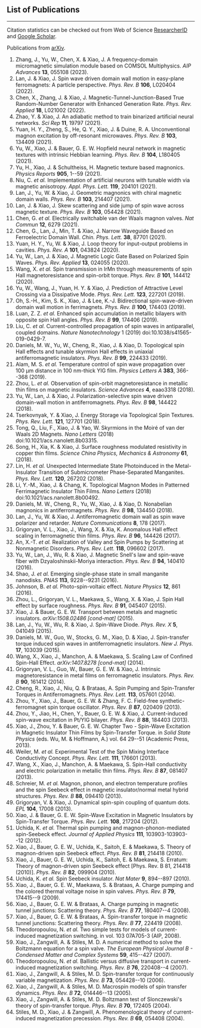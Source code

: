 ## **List of Publications**

***

Citation statistics can be checked out from Web of Science [ResearcherID](https://www.webofscience.com/wos/author/record/B-1832-2008) and [Google Scholar](http://scholar.google.com/citations?user=KR-JukUAAAAJ).

Publications from [arXiv](http://arxiv.org/find/all/1/all:+xiao_jiang/0/1/0/all/0/1).

1. Zhang, J., Yu, W., Chen, X. & Xiao, J. A frequency-domain
micromagnetic simulation module based on COMSOL Multiphysics. *AIP
Advances* **13**, 055108 (2023).
2. Lan, J. & Xiao, J. Spin wave driven domain wall motion in easy-plane
ferromagnets: A particle perspective. *Phys. Rev. B* **106**, L020404
(2022).
3. Chen, X., Zhang, J. & Xiao, J. Magnetic-Tunnel-Junction-Based True
Random-Number Generator with Enhanced Generation Rate. *Phys. Rev.
Applied* **18**, L021002 (2022).
4. Zhao, Y. & Xiao, J. An adiabatic method to train binarized artificial
neural networks. *Sci Rep* **11**, 19797 (2021).
5. Yuan, H. Y., Zheng, S., He, Q. Y., Xiao, J. & Duine, R. A.
Unconventional magnon excitation by off-resonant microwaves. *Phys. Rev.
B* **103**, 134409 (2021).
6. Yu, W., Xiao, J. & Bauer, G. E. W. Hopfield neural network in
magnetic textures with intrinsic Hebbian learning. *Phys. Rev. B*
**104**, L180405 (2021).
7. Yu, H., Xiao, J. & Schultheiss, H. Magnetic texture based magnonics.
*Physics Reports* **905**, 1--59 (2021).
8. Niu, C. *et al.* Implementation of artificial neurons with tunable
width via magnetic anisotropy. *Appl. Phys. Lett.* **119**, 204101
(2021).
9. Lan, J., Yu, W. & Xiao, J. Geometric magnonics with chiral magnetic
domain walls. *Phys. Rev. B* **103**, 214407 (2021).
10. Lan, J. & Xiao, J. Skew scattering and side jump of spin wave across
magnetic texture. *Phys. Rev. B* **103**, 054428 (2021).
11. Chen, G. *et al.* Electrically switchable van der Waals magnon
valves. *Nat Commun* **12**, 6279 (2021).
12. Chen, G., Lan, J., Min, T. & Xiao, J. Narrow Waveguide Based on
Ferroelectric Domain Wall. *Chin. Phys. Lett.* **38**, 87701 (2021).
13. Yuan, H. Y., Yu, W. & Xiao, J. Loop theory for input-output problems
in cavities. *Phys. Rev. A* **101**, 043824 (2020).
14. Yu, W., Lan, J. & Xiao, J. Magnetic Logic Gate Based on Polarized
Spin Waves. *Phys. Rev. Applied* **13**, 024055 (2020).
15. Wang, X. *et al.* Spin transmission in IrMn through measurements of
spin Hall magnetoresistance and spin-orbit torque. *Phys. Rev. B*
**101**, 144412 (2020).
18. Yu, W., Wang, J., Yuan, H. Y. & Xiao, J. Prediction of Attractive
Level Crossing via a Dissipative Mode. *Phys. Rev. Lett.* **123**,
227201 (2019).
19. Oh, S.-H., Kim, S. K., Xiao, J. & Lee, K.-J. Bidirectional
spin-wave-driven domain wall motion in ferrimagnets. *Phys. Rev. B*
**100**, 174403 (2019).
20. Luan, Z. Z. *et al.* Enhanced spin accumulation in metallic bilayers
with opposite spin Hall angles. *Phys. Rev. B* **99**, 174406 (2019).
21. Liu, C. *et al.* Current-controlled propagation of spin waves in
antiparallel, coupled domains. *Nature Nanotechnology* 1 (2019)
doi:10.1038/s41565-019-0429-7.
22. Daniels, M. W., Yu, W., Cheng, R., Xiao, J. & Xiao, D. Topological
spin Hall effects and tunable skyrmion Hall effects in uniaxial
antiferromagnetic insulators. *Phys. Rev. B* **99**, 224433 (2019).
23. Alam, M. S. *et al.* Temperature control of spin wave propagation
over 100 μm distance in 100 nm-thick YIG film. *Physics Letters A*
**383**, 366--368 (2019).
24. Zhou, L. *et al.* Observation of spin-orbit magnetoresistance in
metallic thin films on magnetic insulators. *Science Advances* **4**,
eaao3318 (2018).
25. Yu, W., Lan, J. & Xiao, J. Polarization-selective spin wave driven
domain-wall motion in antiferromagnets. *Phys. Rev. B* **98**, 144422
(2018).
26. Tserkovnyak, Y. & Xiao, J. Energy Storage via Topological Spin
Textures. *Phys. Rev. Lett.* **121**, 127701 (2018).
27. Tong, Q., Liu, F., Xiao, J. & Yao, W. Skyrmions in the Moiré of van
der Waals 2D Magnets. *Nano Letters* (2018)
doi:10.1021/acs.nanolett.8b03315.
28. Song, H., Xia, K. & Xiao, J. Surface roughness modulated resistivity
in copper thin films. *Science China Physics, Mechanics & Astronomy*
**61**, (2018).
29. Lin, H. *et al.* Unexpected Intermediate State Photoinduced in the
Metal-Insulator Transition of Submicrometer Phase-Separated Manganites.
*Phys. Rev. Lett.* **120**, 267202 (2018).
30. Li, Y.-M., Xiao, J. & Chang, K. Topological Magnon Modes in
Patterned Ferrimagnetic Insulator Thin Films. *Nano Letters* (2018)
doi:10.1021/acs.nanolett.8b00492.
31. Daniels, M. W., Cheng, R., Yu, W., Xiao, J. & Xiao, D. Nonabelian
magnonics in antiferromagnets. *Phys. Rev. B* **98**, 134450 (2018).
35. Lan, J., Yu, W. & Xiao, J. Antiferromagnetic domain wall as spin
wave polarizer and retarder. *Nature Communications* **8**, 178 (2017).
36. Grigoryan, V. L., Xiao, J., Wang, X. & Xia, K. Anomalous Hall effect
scaling in ferromagnetic thin films. *Phys. Rev. B* **96**, 144426
(2017).
37. An, X.-T. *et al.* Realization of Valley and Spin Pumps by
Scattering at Nonmagnetic Disorders. *Phys. Rev. Lett.* **118**, 096602
(2017).
38. Yu, W., Lan, J., Wu, R. & Xiao, J. Magnetic Snell's law and
spin-wave fiber with Dzyaloshinskii-Moriya interaction. *Phys. Rev. B*
**94**, 140410 (2016).
39. Shao, J. *et al.* Emerging single-phase state in small manganite
nanodisks. *PNAS* **113**, 9228--9231 (2016).
40. Johnson, B. *et al.* Photo-spin-voltaic effect. *Nature Physics*
**12**, 861 (2016).
41. Zhou, L., Grigoryan, V. L., Maekawa, S., Wang, X. & Xiao, J. Spin
Hall effect by surface roughness. *Phys. Rev. B* **91**, 045407 (2015).
42. Xiao, J. & Bauer, G. E. W. Transport between metals and magnetic
insulators. *arXiv:1508.02486 [cond-mat]* (2015).
43. Lan, J., Yu, W., Wu, R. & Xiao, J. Spin-Wave Diode. *Phys. Rev. X*
**5**, 041049 (2015).
44. Daniels, M. W., Guo, W., Stocks, G. M., Xiao, D. & Xiao, J.
Spin-transfer torque induced spin waves in antiferromagnetic insulators.
*New J. Phys.* **17**, 103039 (2015).
45. Wang, X., Xiao, J., Manchon, A. & Maekawa, S. Scaling Law of
Confined Spin-Hall Effect. *arXiv:1407.8278 [cond-mat]* (2014).
46. Grigoryan, V. L., Guo, W., Bauer, G. E. W. & Xiao, J. Intrinsic
magnetoresistance in metal films on ferromagnetic insulators. *Phys.
Rev. B* **90**, 161412 (2014).
47. Cheng, R., Xiao, J., Niu, Q. & Brataas, A. Spin Pumping and
Spin-Transfer Torques in Antiferromagnets. *Phys. Rev. Lett.* **113**,
057601 (2014).
48. Zhou, Y., Xiao, J., Bauer, G. E. W. & Zhang, F. C. Field-free
synthetic-ferromagnet spin torque oscillator. *Phys. Rev. B* **87**,
020409 (2013).
49. Zhou, Y., Jiao, H., Chen, Y., Bauer, G. E. W. & Xiao, J.
Current-induced spin-wave excitation in Pt/YIG bilayer. *Phys. Rev. B*
**88**, 184403 (2013).
50. Xiao, J., Zhou, Y. & Bauer, G. E. W. Chapter Two - Spin-Wave
Excitation in Magnetic Insulator Thin Films by Spin-Transfer Torque. in
*Solid State Physics* (eds. Wu, M. & Hoffmann, A.) vol. 64 29--51
(Academic Press, 2013).
51. Weiler, M. *et al.* Experimental Test of the Spin Mixing Interface
Conductivity Concept. *Phys. Rev. Lett.* **111**, 176601 (2013).
52. Wang, X., Xiao, J., Manchon, A. & Maekawa, S. Spin-Hall conductivity
and electric polarization in metallic thin films. *Phys. Rev. B* **87**,
081407 (2013).
53. Schreier, M. *et al.* Magnon, phonon, and electron temperature
profiles and the spin Seebeck effect in magnetic insulator/normal metal
hybrid structures. *Phys. Rev. B* **88**, 094410 (2013).
54. Grigoryan, V. & Xiao, J. Dynamical spin-spin coupling of quantum
dots. *EPL* **104**, 17008 (2013).
55. Xiao, J. & Bauer, G. E. W. Spin-Wave Excitation in Magnetic
Insulators by Spin-Transfer Torque. *Phys. Rev. Lett.* **108**, 217204
(2012).
56. Uchida, K. *et al.* Thermal spin pumping and magnon-phonon-mediated
spin-Seebeck effect. *Journal of Applied Physics* **111**,
103903-103903--12 (2012).
57. Xiao, J., Bauer, G. E. W., Uchida, K., Saitoh, E. & Maekawa, S.
Theory of magnon-driven spin Seebeck effect. *Phys. Rev. B* **81**,
214418 (2010).
58. Xiao, J., Bauer, G. E. W., Uchida, K., Saitoh, E. & Maekawa, S.
Erratum: Theory of magnon-driven spin Seebeck effect [Phys. Rev. B 81,
214418 (2010)]. *Phys. Rev. B* **82**, 099904 (2010).
59. Uchida, K. *et al.* Spin Seebeck insulator. *Nat Mater* **9**,
894--897 (2010).
60. Xiao, J., Bauer, G. E. W., Maekawa, S. & Brataas, A. Charge pumping
and the colored thermal voltage noise in spin valves. *Phys. Rev. B*
**79**, 174415--9 (2009).
61. Xiao, J., Bauer, G. E. W. & Brataas, A. Charge pumping in magnetic
tunnel junctions: Scattering theory. *Phys. Rev. B* **77**, 180407--4
(2008).
62. Xiao, J., Bauer, G. E. W. & Brataas, A. Spin-transfer torque in
magnetic tunnel junctions: Scattering theory. *Phys. Rev. B* **77**,
224419 (2008).
63. Theodoropoulou, N. *et al.* Two simple tests for models of
current-induced magnetization switching. in vol. 103 07A705-3 (AIP,
2008).
64. Xiao, J., Zangwill, A. & Stiles, M. D. A numerical method to solve
the Boltzmann equation for a spin valve. *The European Physical Journal
B - Condensed Matter and Complex Systems* **59**, 415--427 (2007).
65. Theodoropoulou, N. *et al.* Ballistic versus diffusive transport in
current-induced magnetization switching. *Phys. Rev. B* **76**,
220408--4 (2007).
66. Xiao, J., Zangwill, A. & Stiles, M. D. Spin-transfer torque for
continuously variable magnetization. *Phys. Rev. B* **73**, 054428--10
(2006).
67. Xiao, J., Zangwill, A. & Stiles, M. D. Macrospin models of spin
transfer dynamics. *Phys. Rev. B* **72**, 014446--13 (2005).
68. Xiao, J., Zangwill, A. & Stiles, M. D. Boltzmann test of
Slonczewski's theory of spin-transfer torque. *Phys. Rev. B* **70**,
172405 (2004).
69. Stiles, M. D., Xiao, J. & Zangwill, A. Phenomenological theory of
current-induced magnetization precession. *Phys. Rev. B* **69**, 054408
(2004).